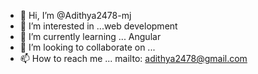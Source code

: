 - 👋 Hi, I’m @Adithya2478-mj
- 👀 I’m interested in ...web development
- 🌱 I’m currently learning ... Angular
- 💞️ I’m looking to collaborate on ... 
- 📫 How to reach me ... mailto: adithya2478@gmail.com

<!---
Adithya2478-mj/Adithya2478-mj is a ✨ special ✨ repository because its `README.md` (this file) appears on your GitHub profile.
You can click the Preview link to take a look at your changes.
--->
